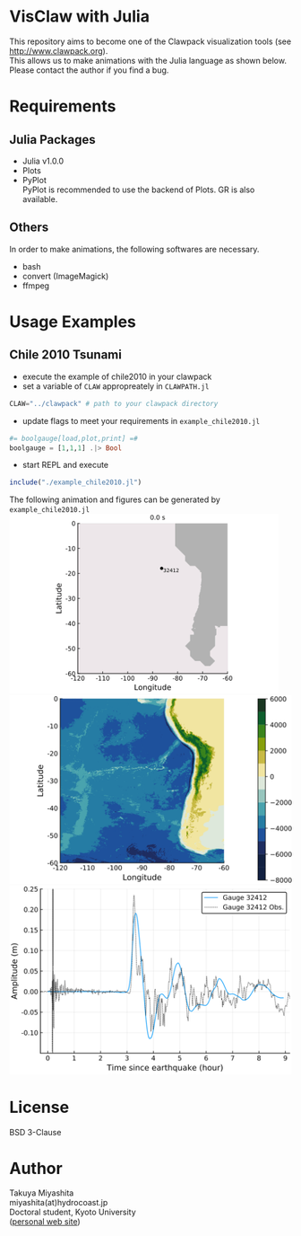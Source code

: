 # VisClaw with Julia
This repository aims to become one of the Clawpack visualization tools (see http://www.clawpack.org).  
This allows us to make animations with the Julia language as shown below.   
Please contact the author if you find a bug.  

# Requirements
## Julia Packages
- Julia v1.0.0
- Plots
- PyPlot  
PyPlot is recommended to use the backend of Plots. GR is also available.  

## Others  
In order to make animations, the following softwares are necessary.  
- bash
- convert (ImageMagick)
- ffmpeg

# Usage Examples
## Chile 2010 Tsunami
- execute the example of chile2010 in your clawpack
- set a variable of `CLAW` appropreately in `CLAWPATH.jl`  
```bash:CLAWPATH.jl
CLAW="../clawpack" # path to your clawpack directory
```
- update flags to meet your requirements in `example_chile2010.jl`
```julia:example_chile2010.jl
#= boolgauge[load,plot,print] =#
boolgauge = [1,1,1] .|> Bool
```
- start REPL and execute
```julia
include("./example_chile2010.jl")
```

The following animation and figures can be generated by `example_chile2010.jl`  
<img src="https://github.com/hydrocoast/visclaw_julia/blob/master/gif/demo_chile2010.gif" width="480">
<img src="https://github.com/hydrocoast/visclaw_julia/blob/master/fig/chile2010/topo.svg">
<img src="https://github.com/hydrocoast/visclaw_julia/blob/master/fig/chile2010/gauge32412.svg">


# License
BSD 3-Clause  

# Author
Takuya Miyashita   
miyashita(at)hydrocoast.jp  
Doctoral student, Kyoto University  
([personal web site](https://hydrocoast.jp))  
